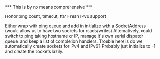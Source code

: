 *** This is by no means comprehensive ***

Honor ping count, timeout, ttl?
Finish IPv6 support

Either wrap with ping queue and add in initialize with a SocketAddress (would allow us to have two sockets for reads/writes)
Alternatively, could switch to ping taking hostname or IP, manage it's own serial dispatch queue, and keep a list of completion handlers. Trouble here is do we automatically create sockets for IPv4 and IPv6? Probably just initialize to -1 and create the sockets lazily.

